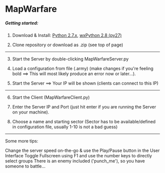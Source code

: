 MapWarfare
==========

##### Getting started:

1. Download & Install: [Python 2.7.x](http://python.org/download/), [wxPython 2.8 (py27)](http://wxpython.org/download.php)

2. Clone repository or download as .zip (see top of page)

-------------------

3. Start the Server by double-clicking MapWarfareServer.py

4. Load a configuration from file (.army)
	(make changes if you're feeling bold ==> This will most likely produce an error now or later...).

5. Start the Server ==> Your IP will be shown (clients can connect to this IP)

--------------------

6. Start the Client (MapWarfareClient.py)

7. Enter the Server IP and Port (just hit enter if you are running the Server on your machine).

8. Choose a name and starting sector 
	(Sector has to be available/defined in configuration file, usually 1-10 is not a bad guess)

--------------------

Some more tips:

Change the server speed on-the-go & use the Play/Pause button in the User Interface
Toggle Fullscreen using F1 and use the number keys to directly select groups
There is an enemy included ('punch_me'), so you have someone to battle...